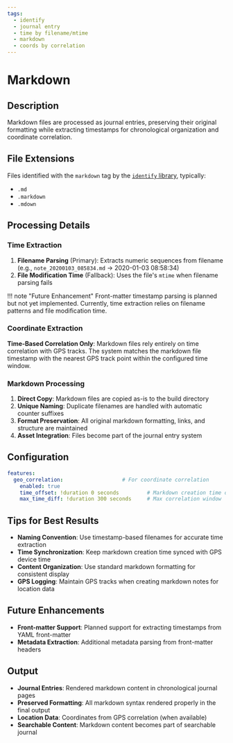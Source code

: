 ```yaml
---
tags:
  - identify
  - journal entry
  - time by filename/mtime
  - markdown
  - coords by correlation
---
```


# Markdown

## Description

Markdown files are processed as journal entries, preserving their original formatting while extracting timestamps for chronological organization and coordinate correlation.

## File Extensions

Files identified with the `markdown` tag by the [`identify` library](https://pypi.org/project/identify/), typically:
- `.md`
- `.markdown`
- `.mdown`

## Processing Details

### Time Extraction

1. **Filename Parsing** (Primary): Extracts numeric sequences from filename (e.g., `note_20200103_085834.md` → 2020-01-03 08:58:34)
2. **File Modification Time** (Fallback): Uses the file's `mtime` when filename parsing fails

!!! note "Future Enhancement"
    Front-matter timestamp parsing is planned but not yet implemented. Currently, time extraction relies on filename patterns and file modification time.

### Coordinate Extraction

**Time-Based Correlation Only**: Markdown files rely entirely on time correlation with GPS tracks. The system matches the markdown file timestamp with the nearest GPS track point within the configured time window.

### Markdown Processing

1. **Direct Copy**: Markdown files are copied as-is to the build directory
2. **Unique Naming**: Duplicate filenames are handled with automatic counter suffixes
3. **Format Preservation**: All original markdown formatting, links, and structure are maintained
4. **Asset Integration**: Files become part of the journal entry system

## Configuration

```yaml
features:
  geo_correlation:                   # For coordinate correlation
    enabled: true
    time_offset: !duration 0 seconds         # Markdown creation time offset
    max_time_diff: !duration 300 seconds     # Max correlation window
```

## Tips for Best Results

- **Naming Convention**: Use timestamp-based filenames for accurate time extraction
- **Time Synchronization**: Keep markdown creation time synced with GPS device time  
- **Content Organization**: Use standard markdown formatting for consistent display
- **GPS Logging**: Maintain GPS tracks when creating markdown notes for location data

## Future Enhancements

- **Front-matter Support**: Planned support for extracting timestamps from YAML front-matter
- **Metadata Extraction**: Additional metadata parsing from front-matter headers

## Output

- **Journal Entries**: Rendered markdown content in chronological journal pages
- **Preserved Formatting**: All markdown syntax rendered properly in the final output
- **Location Data**: Coordinates from GPS correlation (when available)
- **Searchable Content**: Markdown content becomes part of searchable journal
